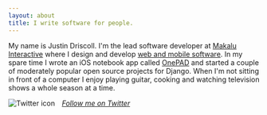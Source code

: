```yaml
---
layout: about
title: I write software for people.
---
```


My name is Justin Driscoll. I'm the lead software developer at [Makalu Interactive](http://makaluinc.com) where I design and develop [web and mobile software](http://github.com/jdriscoll). In my spare time I wrote an iOS notebook app called [OnePAD](http://www.onepadapp.com) and started a couple of moderately popular open source projects for Django. When I'm not sitting in front of a computer I enjoy playing guitar, cooking and watching television shows a whole season at a time.

<p>
	<img style="float:left;margin-right:1em;" src="https://si0.twimg.com/images/dev/cms/intents/bird/bird_black/bird_32_black.png" alt="Twitter icon" />
	<a href="http://twitter.com/jdriscoll"><em>Follow me on Twitter</em></a>
</p>
